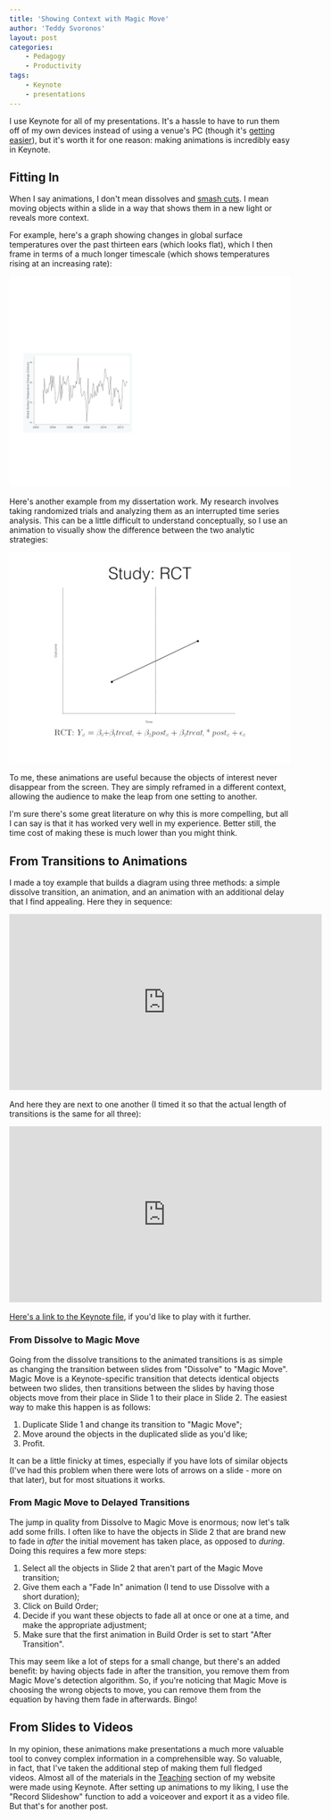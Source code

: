 ```yaml
---
title: 'Showing Context with Magic Move'
author: 'Teddy Svoronos'
layout: post
categories:
    - Pedagogy
    - Productivity
tags:
    - Keynote
    - presentations
---
```

I use Keynote for all of my presentations. It's a hassle to have to run them off of my own devices instead of using a venue's PC (though it's [getting easier](http://teddysvoronos.com/2014/04/03/wireless-presenting-just-got-a-lot-easier/)), but it's worth it for one reason: making animations is incredibly easy in Keynote.

## Fitting In

When I say animations, I don't mean dissolves and [smash cuts](https://en.m.wikipedia.org/wiki/Smash_cut). I mean moving objects within a slide in a way that shows them in a new light or reveals more context.

For example, here's a graph showing changes in global surface temperatures over the past thirteen ears (which looks flat), which I then frame in terms of a much longer timescale (which shows temperatures rising at an increasing rate):

![](/assets/img/2015-07-climatechange.gif) 

Here's another example from my dissertation work. My research involves taking randomized trials and analyzing them as an interrupted time series analysis. This can be a little difficult to understand conceptually, so I use an animation to visually show the difference between the two analytic strategies:

![](/assets/img/2015-07-its.gif) 

To me, these animations are useful because the objects of interest never disappear from the screen. They are simply reframed in a different context, allowing the audience to make the leap from one setting to another.

I'm sure there's some great literature on why this is more compelling, but all I can say is that it has worked very well in my experience. Better still, the time cost of making these is much lower than you might think.

## From Transitions to Animations

I made a toy example that builds a diagram using three methods: a simple dissolve transition, an animation, and an animation with an additional delay that I find appealing. Here they in sequence:

<iframe width="560" height="315" src="https://www.youtube.com/embed/JDj-aZlDEhw?si=LxxAr3cPDcJey5uT" title="YouTube video player" frameborder="0" allow="accelerometer; autoplay; clipboard-write; encrypted-media; gyroscope; picture-in-picture; web-share" referrerpolicy="strict-origin-when-cross-origin" allowfullscreen></iframe>

And here they are next to one another (I timed it so that the actual length of transitions is the same for all three):

<iframe width="560" height="315" src="https://www.youtube.com/embed/JDj-aZlDEhw?si=LxxAr3cPDcJey5uT" title="YouTube video player" frameborder="0" allow="accelerometer; autoplay; clipboard-write; encrypted-media; gyroscope; picture-in-picture; web-share" referrerpolicy="strict-origin-when-cross-origin" allowfullscreen></iframe>

[Here's a link to the Keynote file](/downloads/Magic-Move-Sample.key.zip), if you'd like to play with it further.

### From Dissolve to Magic Move

Going from the dissolve transitions to the animated transitions is as simple as changing the transition between slides from "Dissolve" to "Magic Move". Magic Move is a Keynote-specific transition that detects identical objects between two slides, then transitions between the slides by having those objects move from their place in Slide 1 to their place in Slide 2. The easiest way to make this happen is as follows:

  1. Duplicate Slide 1 and change its transition to "Magic Move";
  2. Move around the objects in the duplicated slide as you'd like;
  3. Profit.

It can be a little finicky at times, especially if you have lots of similar objects (I've had this problem when there were lots of arrows on a slide - more on that later), but for most situations it works.

### From Magic Move to Delayed Transitions

The jump in quality from Dissolve to Magic Move is enormous; now let's talk add some frills. I often like to have the objects in Slide 2 that are brand new to fade in _after_ the initial movement has taken place, as opposed to _during_. Doing this requires a few more steps:

  1. Select all the objects in Slide 2 that aren't part of the Magic Move transition;
  2. Give them each a "Fade In" animation (I tend to use Dissolve with a short duration);
  3. Click on Build Order;
  4. Decide if you want these objects to fade all at once or one at a time, and make the appropriate adjustment;
  5. Make sure that the first animation in Build Order is set to start "After Transition".

This may seem like a lot of steps for a small change, but there's an added benefit: by having objects fade in after the transition, you remove them from Magic Move's detection algorithm. So, if you're noticing that Magic Move is choosing the wrong objects to move, you can remove them from the equation by having them fade in afterwards. Bingo!

## From Slides to Videos

In my opinion, these animations make presentations a much more valuable tool to convey complex information in a comprehensible way. So valuable, in fact, that I've taken the additional step of making them full fledged videos. Almost all of the materials in the [Teaching](http://www.teddysvoronos.com/teaching) section of my website were made using Keynote. After setting up animations to my liking, I use the "Record Slideshow" function to add a voiceover and export it as a video file. But that's for another post.
